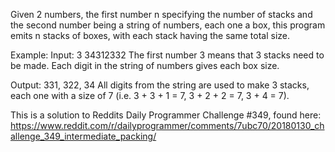 Given 2 numbers, the first number n specifying the number of stacks and the
second number being a string of numbers, each one a box, this program
emits n stacks of boxes, with each stack having the same total size.

Example:
Input: 3 34312332
The first number 3 means that 3 stacks need to be made. Each digit in the 
string of numbers gives each box size.

Output: 331, 322, 34
All digits from the string are used to make 3 stacks, each one with a size
of 7 (i.e. 3 + 3 + 1 = 7, 3 + 2 + 2 = 7, 3 + 4 = 7).

This is a solution to Reddits Daily Programmer Challenge #349, found here:
https://www.reddit.com/r/dailyprogrammer/comments/7ubc70/20180130_challenge_349_intermediate_packing/